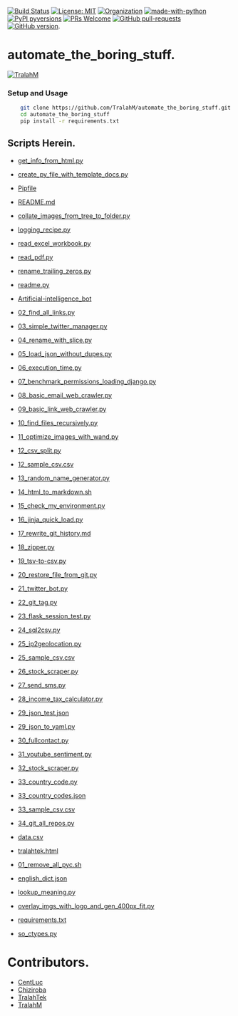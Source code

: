 <!--
.. title: Overview
.. slug: overview
.. date: 2019-08-04 21:05:26 UTC+03:00
.. tags: 
.. category: 
.. link: 
.. description: 
.. type: text
-->

[![Build Status](https://travis-ci.com/TralahM/automate_the_boring_stuff.svg?branch=master)](https://travis-ci.com/TralahM/automate_the_boring_stuff)
    [![License: MIT](https://img.shields.io/badge/License-MIT-red.svg)](https://opensource.org/licenses/MIT)
    [![Organization](https://img.shields.io/badge/Org-TralahTek-blue.svg)](https://github.com/TralahTek)
    [![made-with-python](https://img.shields.io/badge/Made%20with-Python-1f425f.svg)](https://www.python.org/)
    [![PyPI pyversions](https://img.shields.io/pypi/pyversions/ansicolortags.svg)](https://pypi.python.org/pypi/ansicolortags/)
    [![PRs Welcome](https://img.shields.io/badge/PRs-welcome-brightgreen.svg?style=flat-square)](https://github.com/TralahM/pull/)
    [![GitHub pull-requests](https://img.shields.io/github/issues-pr/Naereen/StrapDown.js.svg)](https://gitHub.com/TralahM/automate_the_boring_stuff/pull/)
    [![GitHub version](https://badge.fury.io/gh/Naereen%2FStrapDown.js.svg)](https://github.com/TralahM/automate_the_boring_stuff).

# automate_the_boring_stuff.
    

[![TralahM](https://img.shields.io/badge/Author-TralahM-cyan.svg?style=for-the-badge)](https://github.com/TralahM)

### Setup and Usage

```Bash
    git clone https://github.com/TralahM/automate_the_boring_stuff.git
    cd automate_the_boring_stuff
    pip install -r requirements.txt
```
    
## Scripts Herein.
* [get_info_from_html.py](https://github.com/TralahM/automate_the_boring_stuff/blob/master/get_info_from_html.py)

* [create_py_file_with_template_docs.py](https://github.com/TralahM/automate_the_boring_stuff/blob/master/create_py_file_with_template_docs.py)

* [Pipfile](https://github.com/TralahM/automate_the_boring_stuff/blob/master/Pipfile)

* [README.md](https://github.com/TralahM/automate_the_boring_stuff/blob/master/README.md)

* [collate_images_from_tree_to_folder.py](https://github.com/TralahM/automate_the_boring_stuff/blob/master/collate_images_from_tree_to_folder.py)

* [logging_recipe.py](https://github.com/TralahM/automate_the_boring_stuff/blob/master/logging_recipe.py)

* [read_excel_workbook.py](https://github.com/TralahM/automate_the_boring_stuff/blob/master/read_excel_workbook.py)

* [read_pdf.py](https://github.com/TralahM/automate_the_boring_stuff/blob/master/read_pdf.py)

* [rename_trailing_zeros.py](https://github.com/TralahM/automate_the_boring_stuff/blob/master/rename_trailing_zeros.py)

* [readme.py](https://github.com/TralahM/automate_the_boring_stuff/blob/master/readme.py)

* [Artificial-intelligence_bot](https://github.com/TralahM/automate_the_boring_stuff/blob/master/Artificial-intelligence_bot)

* [02_find_all_links.py](https://github.com/TralahM/automate_the_boring_stuff/blob/master/02_find_all_links.py)

* [03_simple_twitter_manager.py](https://github.com/TralahM/automate_the_boring_stuff/blob/master/03_simple_twitter_manager.py)

* [04_rename_with_slice.py](https://github.com/TralahM/automate_the_boring_stuff/blob/master/04_rename_with_slice.py)

* [05_load_json_without_dupes.py](https://github.com/TralahM/automate_the_boring_stuff/blob/master/05_load_json_without_dupes.py)

* [06_execution_time.py](https://github.com/TralahM/automate_the_boring_stuff/blob/master/06_execution_time.py)

* [07_benchmark_permissions_loading_django.py](https://github.com/TralahM/automate_the_boring_stuff/blob/master/07_benchmark_permissions_loading_django.py)

* [08_basic_email_web_crawler.py](https://github.com/TralahM/automate_the_boring_stuff/blob/master/08_basic_email_web_crawler.py)

* [09_basic_link_web_crawler.py](https://github.com/TralahM/automate_the_boring_stuff/blob/master/09_basic_link_web_crawler.py)

* [10_find_files_recursively.py](https://github.com/TralahM/automate_the_boring_stuff/blob/master/10_find_files_recursively.py)

* [11_optimize_images_with_wand.py](https://github.com/TralahM/automate_the_boring_stuff/blob/master/11_optimize_images_with_wand.py)

* [12_csv_split.py](https://github.com/TralahM/automate_the_boring_stuff/blob/master/12_csv_split.py)

* [12_sample_csv.csv](https://github.com/TralahM/automate_the_boring_stuff/blob/master/12_sample_csv.csv)

* [13_random_name_generator.py](https://github.com/TralahM/automate_the_boring_stuff/blob/master/13_random_name_generator.py)

* [14_html_to_markdown.sh](https://github.com/TralahM/automate_the_boring_stuff/blob/master/14_html_to_markdown.sh)

* [15_check_my_environment.py](https://github.com/TralahM/automate_the_boring_stuff/blob/master/15_check_my_environment.py)

* [16_jinja_quick_load.py](https://github.com/TralahM/automate_the_boring_stuff/blob/master/16_jinja_quick_load.py)

* [17_rewrite_git_history.md](https://github.com/TralahM/automate_the_boring_stuff/blob/master/17_rewrite_git_history.md)

* [18_zipper.py](https://github.com/TralahM/automate_the_boring_stuff/blob/master/18_zipper.py)

* [19_tsv-to-csv.py](https://github.com/TralahM/automate_the_boring_stuff/blob/master/19_tsv-to-csv.py)

* [20_restore_file_from_git.py](https://github.com/TralahM/automate_the_boring_stuff/blob/master/20_restore_file_from_git.py)

* [21_twitter_bot.py](https://github.com/TralahM/automate_the_boring_stuff/blob/master/21_twitter_bot.py)

* [22_git_tag.py](https://github.com/TralahM/automate_the_boring_stuff/blob/master/22_git_tag.py)

* [23_flask_session_test.py](https://github.com/TralahM/automate_the_boring_stuff/blob/master/23_flask_session_test.py)

* [24_sql2csv.py](https://github.com/TralahM/automate_the_boring_stuff/blob/master/24_sql2csv.py)

* [25_ip2geolocation.py](https://github.com/TralahM/automate_the_boring_stuff/blob/master/25_ip2geolocation.py)

* [25_sample_csv.csv](https://github.com/TralahM/automate_the_boring_stuff/blob/master/25_sample_csv.csv)

* [26_stock_scraper.py](https://github.com/TralahM/automate_the_boring_stuff/blob/master/26_stock_scraper.py)

* [27_send_sms.py](https://github.com/TralahM/automate_the_boring_stuff/blob/master/27_send_sms.py)

* [28_income_tax_calculator.py](https://github.com/TralahM/automate_the_boring_stuff/blob/master/28_income_tax_calculator.py)

* [29_json_test.json](https://github.com/TralahM/automate_the_boring_stuff/blob/master/29_json_test.json)

* [29_json_to_yaml.py](https://github.com/TralahM/automate_the_boring_stuff/blob/master/29_json_to_yaml.py)

* [30_fullcontact.py](https://github.com/TralahM/automate_the_boring_stuff/blob/master/30_fullcontact.py)

* [31_youtube_sentiment.py](https://github.com/TralahM/automate_the_boring_stuff/blob/master/31_youtube_sentiment.py)

* [32_stock_scraper.py](https://github.com/TralahM/automate_the_boring_stuff/blob/master/32_stock_scraper.py)

* [33_country_code.py](https://github.com/TralahM/automate_the_boring_stuff/blob/master/33_country_code.py)

* [33_country_codes.json](https://github.com/TralahM/automate_the_boring_stuff/blob/master/33_country_codes.json)

* [33_sample_csv.csv](https://github.com/TralahM/automate_the_boring_stuff/blob/master/33_sample_csv.csv)

* [34_git_all_repos.py](https://github.com/TralahM/automate_the_boring_stuff/blob/master/34_git_all_repos.py)

* [data.csv](https://github.com/TralahM/automate_the_boring_stuff/blob/master/data.csv)

* [tralahtek.html](https://github.com/TralahM/automate_the_boring_stuff/blob/master/tralahtek.html)

* [01_remove_all_pyc.sh](https://github.com/TralahM/automate_the_boring_stuff/blob/master/01_remove_all_pyc.sh)

* [english_dict.json](https://github.com/TralahM/automate_the_boring_stuff/blob/master/english_dict.json)

* [lookup_meaning.py](https://github.com/TralahM/automate_the_boring_stuff/blob/master/lookup_meaning.py)

* [overlay_imgs_with_logo_and_gen_400px_fit.py](https://github.com/TralahM/automate_the_boring_stuff/blob/master/overlay_imgs_with_logo_and_gen_400px_fit.py)

* [requirements.txt](https://github.com/TralahM/automate_the_boring_stuff/blob/master/requirements.txt)

* [so_ctypes.py](https://github.com/TralahM/automate_the_boring_stuff/blob/master/so_ctypes.py)


# Contributors. 

* [CentLuc](https://github.com/CentLuc)
* [Chiziroba](https://github.com/Chiziroba)
* [TralahTek](https://github.com/TralahTek)
* [TralahM](https://github.com/TralahM)
